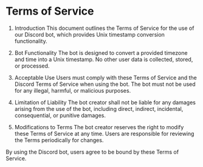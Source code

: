 # Terms of Service

1. Introduction
   This document outlines the Terms of Service for the use of our Discord bot, which provides Unix timestamp conversion functionality.

2. Bot Functionality
   The bot is designed to convert a provided timezone and time into a Unix timestamp. No other user data is collected, stored, or processed.

3. Acceptable Use
   Users must comply with these Terms of Service and the Discord Terms of Service when using the bot. The bot must not be used for any illegal, harmful, or malicious purposes.

4. Limitation of Liability
   The bot creator shall not be liable for any damages arising from the use of the bot, including direct, indirect, incidental, consequential, or punitive damages.

5. Modifications to Terms
   The bot creator reserves the right to modify these Terms of Service at any time. Users are responsible for reviewing the Terms periodically for changes.

By using the Discord bot, users agree to be bound by these Terms of Service.